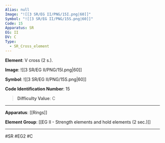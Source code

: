```yaml
---
Alias: null
Image: "![[3 SR/EG II/PNG/15I.png|60]]"
Symbol: "![[3 SR/EG II/PNG/15S.png|60]]"
Code: 15
Apparatus: SR
EG: II
DV: C
Type:
  - SR_Cross_element
---
```

**Element**: V cross (2 s.).

**Image**:
![[3 SR/EG II/PNG/15I.png|60]]

**Symbol**:
![[3 SR/EG II/PNG/15S.png|60]]

**Code Identification Number**: 15

>**Difficulty Value**: C

___
**Apparatus**: [[Rings]]

**Element Group**: [[EG II - Strength elements and hold elements (2 sec.)]]
___
#SR #EG2 #C
